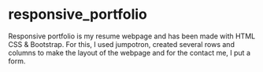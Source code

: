 # responsive_portfolio
Responsive portfolio is my resume webpage and has been made with HTML CSS & Bootstrap.
For this, I used jumpotron, created several rows and columns to make the layout of the webpage and for the contact
me, I put a form. 